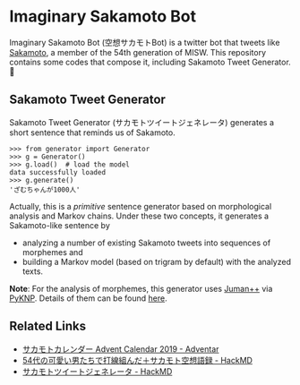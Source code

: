 # Imaginary Sakamoto Bot

Imaginary Sakamoto Bot (空想サカモトBot) is a twitter bot that tweets like [Sakamoto](https://twitter.com/sksk_sskn), a member of the 54th generation of MISW. This repository contains some codes that compose it, including Sakamoto Tweet Generator. :whale:

## Sakamoto Tweet Generator

Sakamoto Tweet Generator (サカモトツイートジェネレータ) generates a short sentence that reminds us of Sakamoto.

    >>> from generator import Generator
    >>> g = Generator()
    >>> g.load()  # load the model
    data successfully loaded
    >>> g.generate()
    'ざむちゃんが1000人'

Actually, this is a *primitive* sentence generator based on morphological analysis and Markov chains. Under these two concepts, it generates a Sakamoto-like sentence by

- analyzing a number of existing Sakamoto tweets into sequences of morphemes and
- building a Markov model (based on trigram by default) with the analyzed texts.

**Note**: For the analysis of morphemes, this generator uses [Juman++](https://github.com/ku-nlp/jumanpp) via [PyKNP](https://github.com/ku-nlp/pyknp). Details of them can be found [here](http://nlp.ist.i.kyoto-u.ac.jp/index.php?NLP%E3%83%AA%E3%82%BD%E3%83%BC%E3%82%B9).

## Related Links

- [サカモトカレンダー Advent Calendar 2019 - Adventar](https://adventar.org/calendars/4124)
- [54代の可愛い男たちで打線組んだ＋サカモト空想語録 - HackMD](https://hackmd.io/@aozam/rkFHa6HaB)
- [サカモトツイートジェネレータ - HackMD](https://hackmd.io/@UYg3xdmCSoOf6eSi_ZPkug/Skpua809S)